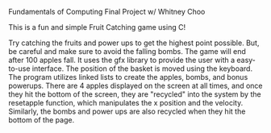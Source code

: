 Fundamentals of Computing Final Project
w/ Whitney Choo

This is a fun and simple Fruit Catching game using C! 

Try catching the fruits and power ups to get the highest point possible. But, be careful and make sure to avoid the falling bombs. The game will end after 100 apples fall. It uses the gfx library to provide the user with a easy-to-use interface. The position of the basket is moved using the keyboard. The program utilizes linked lists to create the apples, bombs, and bonus powerups. There are 4 apples displayed on the screen at all times, and once they hit the bottom of the screen, they are "recycled" into the system by the resetapple function, which manipulates the x position and the velocity. Similarly, the bombs and power ups are also recycled when they hit the bottom of the page.
